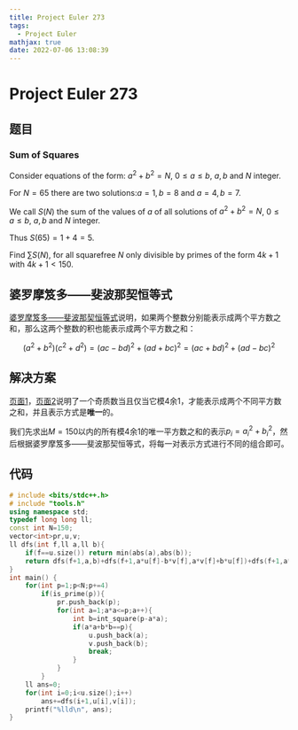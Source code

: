 ```yaml
---
title: Project Euler 273
tags:
  - Project Euler
mathjax: true
date: 2022-07-06 13:08:39
---
```


<escape><!-- more --></escape>

# Project Euler 273

## 题目

### Sum of Squares

Consider equations of the form: $a^2 + b^2 = N$, $0 \le a \le b$, $a, b$ and $N$ integer.

For $N=65$ there are two solutions:$a=1, b=8$ and $a=4, b=7$.

We call $S(N)$ the sum of the values of $a$ of all solutions of $a^2 + b^2 = N$, $0 \le a \le b$, $a, b$ and $N$ integer.

Thus $S(65) = 1 + 4 = 5$.

Find $\sum S(N)$, for all squarefree $N$ only divisible by primes of the form $4k+1$ with $4k+1 < 150$.

## 婆罗摩笈多——斐波那契恒等式

[婆罗摩笈多——斐波那契恒等式](https://en.wikipedia.org/wiki/Brahmagupta%E2%80%93Fibonacci_identity)说明，如果两个整数分别能表示成两个平方数之和，那么这两个整数的积也能表示成两个平方数之和：

$$(a^2+b^2)(c^2+d^2)=(ac-bd)^2+(ad+bc)^2=(ac+bd)^2+(ad-bc)^2$$

## 解决方案

[页面1](https://en.wikipedia.org/wiki/Fermat%27s_theorem_on_sums_of_two_squares)，[页面2](https://en.wikipedia.org/wiki/Pythagorean_prime#Representation_as_a_sum_of_two_squares)说明了一个奇质数当且仅当它模$4$余$1$，才能表示成两个不同平方数之和，并且表示方式是**唯一**的。

我们先求出$M=150$以内的所有模$4$余$1$的唯一平方数之和的表示$p_i=a_i^2+b_i^2$，然后根据婆罗摩笈多——斐波那契恒等式，将每一对表示方式进行不同的组合即可。

## 代码

```C++
# include <bits/stdc++.h>
# include "tools.h"
using namespace std;
typedef long long ll;
const int N=150;
vector<int>pr,u,v;
ll dfs(int f,ll a,ll b){
    if(f==u.size()) return min(abs(a),abs(b));
    return dfs(f+1,a,b)+dfs(f+1,a*u[f]-b*v[f],a*v[f]+b*u[f])+dfs(f+1,a*u[f]+b*v[f],a*v[f]-b*u[f]);
}
int main() {
    for(int p=1;p<N;p+=4)
        if(is_prime(p)){
            pr.push_back(p);
            for(int a=1;a*a<=p;a++){
                int b=int_square(p-a*a);
                if(a*a+b*b==p){
                    u.push_back(a);
                    v.push_back(b);
                    break;
                }
            }
        }
    ll ans=0;
    for(int i=0;i<u.size();i++)
        ans+=dfs(i+1,u[i],v[i]);
    printf("%lld\n", ans);
}

```
